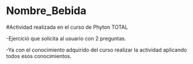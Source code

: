 # Nombre_Bebida

#Actividad realizada en el curso de Phyton TOTAL
 
-Ejercició que solicita al usuario con 2 preguntas.

-Ya con el conocimiento adquirido del curso realizar la actividad aplicando todos esos conocimientos.
